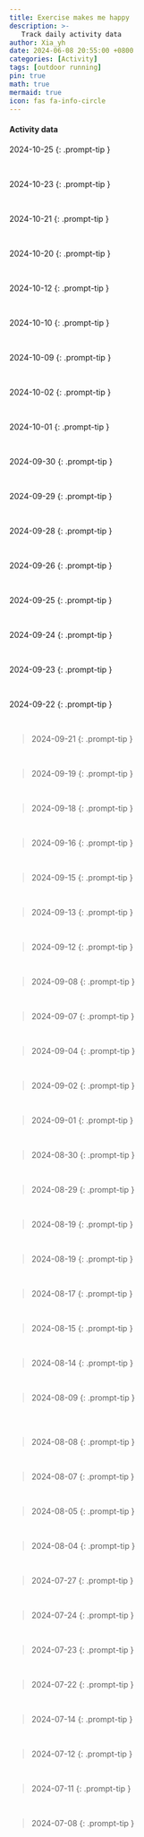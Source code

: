 ```yaml
---
title: Exercise makes me happy
description: >-
   Track daily activity data
author: Xia_yh
date: 2024-06-08 20:55:00 +0800
categories: [Activity]
tags: [outdoor running]
pin: true
math: true
mermaid: true
icon: fas fa-info-circle
---
```


#### Activity data

2024-10-25
 {: .prompt-tip }
<div class="strava-embed-placeholder" data-embed-type="activity" data-embed-id="12737513256" data-style="standard" data-from-embed="false"></div><script src="https://strava-embeds.com/embed.js"></script>
 <br />


2024-10-23
 {: .prompt-tip }
<div class="strava-embed-placeholder" data-embed-type="activity" data-embed-id="12724127176" data-style="standard" data-from-embed="false"></div><script src="https://strava-embeds.com/embed.js"></script>
 <br />


2024-10-21
 {: .prompt-tip }
<div class="strava-embed-placeholder" data-embed-type="activity" data-embed-id="12705198795" data-style="standard" data-from-embed="false"></div><script src="https://strava-embeds.com/embed.js"></script>
 <br />


2024-10-20
 {: .prompt-tip }
 <div class="strava-embed-placeholder" data-embed-type="activity" data-embed-id="12696323517" data-style="standard" data-from-embed="false"></div><script src="https://strava-embeds.com/embed.js"></script>
 <br />

2024-10-12
 {: .prompt-tip }
<div class="strava-embed-placeholder" data-embed-type="activity" data-embed-id="12632656369" data-style="standard" data-from-embed="false"></div><script src="https://strava-embeds.com/embed.js"></script>
<br />

2024-10-10
 {: .prompt-tip }
<div class="strava-embed-placeholder" data-embed-type="activity" data-embed-id="12620684078" data-style="standard"></div><script src="https://strava-embeds.com/embed.js"></script>
<br />


2024-10-09
 {: .prompt-tip }
<div class="strava-embed-placeholder" data-embed-type="activity" data-embed-id="12609537125" data-style="standard" data-from-embed="false"></div><script src="https://strava-embeds.com/embed.js"></script>
<br />

2024-10-02
 {: .prompt-tip }
<div class="strava-embed-placeholder" data-embed-type="activity" data-embed-id="12552137514" data-style="standard" data-from-embed="false"></div><script src="https://strava-embeds.com/embed.js"></script>
<br />

2024-10-01
 {: .prompt-tip }
<div class="strava-embed-placeholder" data-embed-type="activity" data-embed-id="12543796874" data-style="standard" data-from-embed="false"></div><script src="https://strava-embeds.com/embed.js"></script>
<br />

2024-09-30
 {: .prompt-tip }
<div class="strava-embed-placeholder" data-embed-type="activity" data-embed-id="12536682129" data-style="standard" data-from-embed="false"></div><script src="https://strava-embeds.com/embed.js"></script>
<br />


2024-09-29
 {: .prompt-tip }
<div class="strava-embed-placeholder" data-embed-type="activity" data-embed-id="12527415064" data-style="standard" data-from-embed="false"></div><script src="https://strava-embeds.com/embed.js"></script>
<br />


2024-09-28
 {: .prompt-tip }
<div class="strava-embed-placeholder" data-embed-type="activity" data-embed-id="12518903473" data-style="standard" data-from-embed="false"></div><script src="https://strava-embeds.com/embed.js"></script>
<br />


2024-09-26
 {: .prompt-tip }
<div class="strava-embed-placeholder" data-embed-type="activity" data-embed-id="12504411808" data-style="standard" data-from-embed="false"></div><script src="https://strava-embeds.com/embed.js"></script>
<br />


2024-09-25
 {: .prompt-tip }
<div class="strava-embed-placeholder" data-embed-type="activity" data-embed-id="12496265492" data-style="standard" data-from-embed="false"></div><script src="https://strava-embeds.com/embed.js"></script>
<br />


2024-09-24
 {: .prompt-tip }
<div class="strava-embed-placeholder" data-embed-type="activity" data-embed-id="12487439808" data-style="standard" data-from-embed="false"></div><script src="https://strava-embeds.com/embed.js"></script>
<br />


2024-09-23
 {: .prompt-tip }
<div class="strava-embed-placeholder" data-embed-type="activity" data-embed-id="12479843079" data-style="standard" data-from-embed="false"></div><script src="https://strava-embeds.com/embed.js"></script>
<br />

 2024-09-22
 {: .prompt-tip }
<div class="strava-embed-placeholder" data-embed-type="activity" data-embed-id="12470773211" data-style="standard" data-from-embed="false"></div><script src="https://strava-embeds.com/embed.js"></script>
<br />

> 2024-09-21
 {: .prompt-tip }
<div class="strava-embed-placeholder" data-embed-type="activity" data-embed-id="12461936606" data-style="standard" data-from-embed="false"></div><script src="https://strava-embeds.com/embed.js"></script>
<br />


> 2024-09-19
 {: .prompt-tip }
<div class="strava-embed-placeholder" data-embed-type="activity" data-embed-id="12445751793" data-style="standard" data-from-embed="false"></div><script src="https://strava-embeds.com/embed.js"></script>
<br />


> 2024-09-18
 {: .prompt-tip }
<div class="strava-embed-placeholder" data-embed-type="activity" data-embed-id="12436984105" data-style="standard" data-from-embed="false"></div><script src="https://strava-embeds.com/embed.js"></script>
<br />


> 2024-09-16
 {: .prompt-tip }
<div class="strava-embed-placeholder" data-embed-type="activity" data-embed-id="12420430083" data-style="standard" data-from-embed="false"></div><script src="https://strava-embeds.com/embed.js"></script>
<br />


> 2024-09-15
 {: .prompt-tip }
<div class="strava-embed-placeholder" data-embed-type="activity" data-embed-id="12411247902" data-style="standard" data-from-embed="false"></div><script src="https://strava-embeds.com/embed.js"></script>
<br />

> 2024-09-13
 {: .prompt-tip }
<div class="strava-embed-placeholder" data-embed-type="activity" data-embed-id="12395478616" data-style="standard" data-from-embed="false"></div><script src="https://strava-embeds.com/embed.js"></script>
<br />


> 2024-09-12
 {: .prompt-tip }
<div class="strava-embed-placeholder" data-embed-type="activity" data-embed-id="12387476627" data-style="standard" data-from-embed="false"></div><script src="https://strava-embeds.com/embed.js"></script>
<br />

> 2024-09-08
 {: .prompt-tip }
<div class="strava-embed-placeholder" data-embed-type="activity" data-embed-id="12353196971" data-style="standard" data-from-embed="false"></div><script src="https://strava-embeds.com/embed.js"></script>
<br />

> 2024-09-07
 {: .prompt-tip }
<div class="strava-embed-placeholder" data-embed-type="activity" data-embed-id="12344214691" data-style="standard" data-from-embed="false"></div><script src="https://strava-embeds.com/embed.js"></script>
<br />

> 2024-09-04
 {: .prompt-tip }
<div class="strava-embed-placeholder" data-embed-type="activity" data-embed-id="12339254289" data-style="standard" data-from-embed="false"></div><script src="https://strava-embeds.com/embed.js"></script>
<br />


> 2024-09-02
 {: .prompt-tip }
<div class="strava-embed-placeholder" data-embed-type="activity" data-embed-id="12302152242" data-style="standard" data-from-embed="false"></div><script src="https://strava-embeds.com/embed.js"></script>
<br />


> 2024-09-01
 {: .prompt-tip }
<div class="strava-embed-placeholder" data-embed-type="activity" data-embed-id="12293068821" data-style="standard" data-from-embed="false"></div><script src="https://strava-embeds.com/embed.js"></script>
<br />

> 2024-08-30
 {: .prompt-tip }
<div class="strava-embed-placeholder" data-embed-type="activity" data-embed-id="12276687277" data-style="standard" data-from-embed="false"></div><script src="https://strava-embeds.com/embed.js"></script>
<br />

> 2024-08-29
 {: .prompt-tip }
<div class="strava-embed-placeholder" data-embed-type="activity" data-embed-id="12268175972" data-style="standard" data-from-embed="false"></div><script src="https://strava-embeds.com/embed.js"></script>
<br />


> 2024-08-19
 {: .prompt-tip }
<div class="strava-embed-placeholder" data-embed-type="activity" data-embed-id="12242450803" data-style="standard" data-from-embed="false"></div><script src="https://strava-embeds.com/embed.js"></script>
<br />


> 2024-08-19
 {: .prompt-tip }
<div class="strava-embed-placeholder" data-embed-type="activity" data-embed-id="12183093638" data-style="standard" data-from-embed="false"></div><script src="https://strava-embeds.com/embed.js"></script>
<br />


> 2024-08-17
 {: .prompt-tip }
<div class="strava-embed-placeholder" data-embed-type="activity" data-embed-id="12165687233" data-style="standard" data-from-embed="false"></div><script src="https://strava-embeds.com/embed.js"></script>
<br />

> 2024-08-15
 {: .prompt-tip }
<div class="strava-embed-placeholder" data-embed-type="activity" data-embed-id="12150235244" data-style="standard" data-from-embed="false"></div><script src="https://strava-embeds.com/embed.js"></script>
<br />


> 2024-08-14
 {: .prompt-tip }
<div class="strava-embed-placeholder" data-embed-type="activity" data-embed-id="12140760985" data-style="standard" data-from-embed="false"></div><script src="https://strava-embeds.com/embed.js"></script>
<br />

> 2024-08-09
 {: .prompt-tip }
<div class="strava-embed-placeholder" data-embed-type="activity" data-embed-id="12102442782" data-style="standard"></div><script src="https://strava-embeds.com/embed.js"></script>
<br />
<div class="strava-embed-placeholder" data-embed-type="activity" data-embed-id="12098668833" data-style="standard" data-from-embed="false"></div><script src="https://strava-embeds.com/embed.js"></script>
<br />

> 2024-08-08
 {: .prompt-tip }
<div class="strava-embed-placeholder" data-embed-type="activity" data-embed-id="12090461402" data-style="standard" data-from-embed="false"></div><script src="https://strava-embeds.com/embed.js"></script>
<br />


> 2024-08-07
 {: .prompt-tip }
<div class="strava-embed-placeholder" data-embed-type="activity" data-embed-id="12081320885" data-style="standard" data-from-embed="false"></div><script src="https://strava-embeds.com/embed.js"></script>
<br />

> 2024-08-05
 {: .prompt-tip }
<div class="strava-embed-placeholder" data-embed-type="activity" data-embed-id="12067877386" data-style="standard" data-from-embed="false"></div><script src="https://strava-embeds.com/embed.js"></script>
<br />

> 2024-08-04
 {: .prompt-tip }
<div class="strava-embed-placeholder" data-embed-type="activity" data-embed-id="12055474590" data-style="standard" data-from-embed="false"></div><script src="https://strava-embeds.com/embed.js"></script>
<br />


> 2024-07-27
 {: .prompt-tip }

<div class="strava-embed-placeholder" data-embed-type="activity" data-embed-id="11993622161" data-style="standard" data-from-embed="false"></div><script src="https://strava-embeds.com/embed.js"></script>
<br />

> 2024-07-24
 {: .prompt-tip }

<div class="strava-embed-placeholder" data-embed-type="activity" data-embed-id="11968861360" data-style="standard" data-from-embed="false"></div><script src="https://strava-embeds.com/embed.js"></script>
<br />


> 2024-07-23
 {: .prompt-tip }

<div class="strava-embed-placeholder" data-embed-type="activity" data-embed-id="11959539291" data-style="standard" data-from-embed="false"></div><script src="https://strava-embeds.com/embed.js"></script>
<br />

> 2024-07-22
 {: .prompt-tip }

<div class="strava-embed-placeholder" data-embed-type="activity" data-embed-id="11951285841" data-style="standard" data-from-embed="false"></div><script src="https://strava-embeds.com/embed.js"></script>
<br />


> 2024-07-14
 {: .prompt-tip }

<div class="strava-embed-placeholder" data-embed-type="activity" data-embed-id="11881440887" data-style="standard"></div><script src="https://strava-embeds.com/embed.js"></script>
<br />

> 2024-07-12
 {: .prompt-tip }


<div class="strava-embed-placeholder" data-embed-type="activity" data-embed-id="11869566837" data-style="standard"></div><script src="https://strava-embeds.com/embed.js"></script>
<br />

> 2024-07-11
 {: .prompt-tip }

<div class="strava-embed-placeholder" data-embed-type="activity" data-embed-id="11861622471" data-style="standard"></div><script src="https://strava-embeds.com/embed.js"></script>
<br />

> 2024-07-08
 {: .prompt-tip }

<div class="strava-embed-placeholder" data-embed-type="activity" data-embed-id="11836899604" data-style="standard" data-from-embed="false"></div><script src="https://strava-embeds.com/embed.js"></script>

